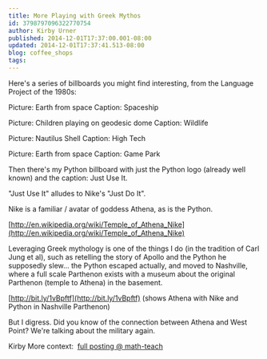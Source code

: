 ```yaml
---
title: More Playing with Greek Mythos
id: 3798797096322770754
author: Kirby Urner
published: 2014-12-01T17:37:00.001-08:00
updated: 2014-12-01T17:37:41.513-08:00
blog: coffee_shops
tags: 
---
```


Here's a series of billboards you might find interesting, from the Language Project of the 1980s:

Picture:  Earth from space
Caption:  Spaceship

Picture:  Children playing on geodesic dome
Caption:  Wildlife

Picture:  Nautilus Shell
Caption:  High Tech

Picture:  Earth from space
Caption:  Game Park

Then there's my Python billboard with just the Python logo (already well known) and the caption: Just Use It.

"Just Use It" alludes to Nike's "Just Do It".

Nike is a familiar / avatar of goddess Athena, as is the Python.

[http://en.wikipedia.org/wiki/Temple_of_Athena_Nike](http://en.wikipedia.org/wiki/Temple_of_Athena_Nike)

Leveraging Greek mythology is one of the things I do (in the tradition of Carl Jung et al), such as retelling the story of Apollo and the Python he supposedly slew... the Python escaped actually, and moved to Nashville, where a full scale Parthenon exists with a museum about the original Parthenon (temple to Athena) in the basement.

[http://bit.ly/1vBpftf](http://bit.ly/1vBpftf)  (shows Athena with Nike and Python in Nashville Parthenon)

But I digress.  Did you know of the connection between Athena and West Point?  We're talking about the military again.

Kirby 
More context:  [full posting @ math-teach](http://mathforum.org/kb/message.jspa?messageID=9655173)